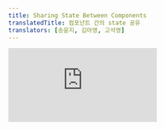 ```yaml
---
title: Sharing State Between Components
translatedTitle: 컴포넌트 간의 state 공유
translators: [송윤지, 김아영, 고석영]
---
```


<iframe 
  style={{aspectRatio: 1.7778, width: '100%'}} 
  src="https://www.youtube.com/embed/playlist?list=PLjQV3hketAJkh6BEl0n4PDS_2fBd0cS9v&index=24"
  title="YouTube video player" 
  frameBorder="0" 
/>

<Intro>

Sometimes, you want the state of two components to always change together. To do it, remove state from both of them, move it to their closest common parent, and then pass it down to them via props. This is known as *lifting state up,* and it's one of the most common things you will do writing React code.
<Trans>때로는 두 컴포넌트의 state가 항상 함께 변경되기를 원할 때가 있습니다. 그렇게 하려면 두 컴포넌트에서 state를 제거하고 가장 가까운 공통 부모로 이동한 다음 props를 통해 전달하면 됩니다. 이를 state 끌어올리기라고 하며, React 코드를 작성할 때 가장 흔히 하는 작업 중 하나입니다.</Trans>

</Intro>

<YouWillLearn>

- How to share state between components by lifting it up
- What are controlled and uncontrolled components
<TransBlock>
- state를 부모 컴포넌트로 끌어올려 컴포넌트끼리 공유하는 방법
- 제어 컴포넌트와 비제어 컴포넌트
</TransBlock>

</YouWillLearn>

## Lifting state up by example<Trans>예제로 알아보는 state 끌어올리기</Trans> {/*lifting-state-up-by-example*/}

In this example, a parent `Accordion` component renders two separate `Panel`s:
<Trans>이 예제에서는 부모 컴포넌트인 `Accordion` 컴포넌트가 두 개의 `Panel` 컴포넌트를 렌더링합니다.</Trans>

* `Accordion`
  - `Panel`
  - `Panel`

Each `Panel` component has a boolean `isActive` state that determines whether its content is visible.
Press the Show button for both panels:
<Trans>각 `Panel` 컴포넌트는 콘텐츠 표시 여부를 결정하는 불리언 타입 `isActive` state를 가집니다. 각 패널의 Show 버튼을 눌러보세요.</Trans>

<Sandpack>

```js
import { useState } from 'react';

function Panel({ title, children }) {
  const [isActive, setIsActive] = useState(false);
  return (
    <section className="panel">
      <h3>{title}</h3>
      {isActive ? (
        <p>{children}</p>
      ) : (
        <button onClick={() => setIsActive(true)}>
          Show
        </button>
      )}
    </section>
  );
}

export default function Accordion() {
  return (
    <>
      <h2>Almaty, Kazakhstan</h2>
      <Panel title="About">
        With a population of about 2 million, Almaty is Kazakhstan's largest city. From 1929 to 1997, it was its capital city.
      </Panel>
      <Panel title="Etymology">
        The name comes from <span lang="kk-KZ">алма</span>, the Kazakh word for "apple" and is often translated as "full of apples". In fact, the region surrounding Almaty is thought to be the ancestral home of the apple, and the wild <i lang="la">Malus sieversii</i> is considered a likely candidate for the ancestor of the modern domestic apple.
      </Panel>
    </>
  );
}
```

```css
h3, p { margin: 5px 0px; }
.panel {
  padding: 10px;
  border: 1px solid #aaa;
}
```

</Sandpack>

Notice how pressing one panel's button does not affect the other panel--they are independent.
<Trans>한 패널의 버튼을 눌러도 다른 패널에 영향을 주지 않고 독립적으로 동작합니다.</Trans>

<DiagramGroup>

<Diagram name="sharing_state_child" height={367} width={477} alt="Diagram showing a tree of three components, one parent labeled Accordion and two children labeled Panel. Both Panel components contain isActive with value false.">

Initially, each `Panel`'s `isActive` state is `false`, so they both appear collapsed
<Trans>처음에는 각 `Panel`의 `isActive` state가 `false` 이므로 둘 다 닫힌 상태로 표시됩니다.</Trans>

</Diagram>

<Diagram name="sharing_state_child_clicked" height={367} width={480} alt="The same diagram as the previous, with the isActive of the first child Panel component highlighted indicating a click with the isActive value set to true. The second Panel component still contains value false." >

Clicking either `Panel`'s button will only update that `Panel`'s `isActive` state alone
<Trans>각각의 `Panel`의 버튼을 클릭하면 해당 `Panel`의 `isActive` state만 업데이트 됩니다.</Trans>

</Diagram>

</DiagramGroup>

**But now let's say you want to change it so that only one panel is expanded at any given time.** With that design, expanding the second panel should collapse the first one. How would you do that?
<Trans>**그러나 이제 한 번에 하나의 패널만 열리도록 변경하려고 합니다.** 설계에 따르면, 두 번째 패널을 열기 위해선 첫 번째 패널을 닫아야 합니다. 어떻게 해야 할까요?</Trans>

To coordinate these two panels, you need to "lift their state up" to a parent component in three steps:
<Trans>이 두 패널을 조정하려면 세 단계에 걸쳐 부모 컴포넌트로 “state를 끌어올려야” 합니다:</Trans>

1. **Remove** state from the child components.
2. **Pass** hardcoded data from the common parent.
3. **Add** state to the common parent and pass it down together with the event handlers.

<TransBlock>
1. 자식 컴포넌트에서 state를 **제거**합니다.
2. 공통 부모 컴포넌트에 하드 코딩된 데이터를 **전달**합니다.
3. 공통 부모 컴포넌트에 state를 **추가**하고 이벤트 핸들러와 함께 전달합니다.
</TransBlock>

This will allow the `Accordion` component to coordinate both `Panel`s and only expand one at a time.
<Trans>이렇게 하면 `Accordion` 컴포넌트가 두 `Panel` 컴포넌트를 조정하고 한 번에 하나씩만 열리도록 할 수 있습니다.</Trans>

### Step 1: Remove state from the child components<Trans>자식 컴포넌트에서 state 제거</Trans> {/*step-1-remove-state-from-the-child-components*/}

You will give control of the `Panel`'s `isActive` to its parent component. This means that the parent component will pass `isActive` to `Panel` as a prop instead. Start by **removing this line** from the `Panel` component:
<Trans>부모 컴포넌트에 `Panel`의 `isActive`를 제어할 수 있는 권한을 부여합니다. 즉, 부모 컴포넌트가 `isActive`를 `Panel`에 prop으로 대신 전달하게 됩니다. 먼저 `Panel` 컴포넌트에서 **다음 줄을 제거하세요:**</Trans>

```js
const [isActive, setIsActive] = useState(false);
```

And instead, add `isActive` to the `Panel`'s list of props:
<Trans>대신 `Panel`의 props 목록에 `isActive`를 추가하세요:</Trans>

```js
function Panel({ title, children, isActive }) {
```

Now the `Panel`'s parent component can *control* `isActive` by [passing it down as a prop.](/learn/passing-props-to-a-component) Conversely, the `Panel` component now has *no control* over the value of `isActive`--it's now up to the parent component!
<Trans>이제 `Panel`의 부모 컴포넌트는 `isActive`를 [prop으로 전달](/learn/passing-props-to-a-component)하여 *제어할 수 있습니다.* 반대로, 이제 `Panel` 컴포넌트는 `isActive` 값을 *제어할 수 없습니다.* 이는 이제부터 부모 컴포넌트에 달려 있습니다!</Trans>

### Step 2: Pass hardcoded data from the common parent<Trans>공통 부모에 하드 코딩된 데이터 전달하기</Trans> {/*step-2-pass-hardcoded-data-from-the-common-parent*/}

To lift state up, you must locate the closest common parent component of *both* of the child components that you want to coordinate:
<Trans>state를 끌어올리려면 조정하려는 *두* 자식 컴포넌트의 가장 가까운 공통 부모 컴포넌트를 찾아야 합니다:</Trans>

* `Accordion` *(closest common parent)* <Trans>*(가장 가까운 공통 부모)*</Trans>
  - `Panel`
  - `Panel`

In this example, it's the `Accordion` component. Since it's above both panels and can control their props, it will become the "source of truth" for which panel is currently active. Make the `Accordion` component pass a hardcoded value of `isActive` (for example, `true`) to both panels:
<Trans>예제에서 가장 가까운 공통 부모는 `Accordion` 컴포넌트입니다. 두 패널 위에 있고 props를 제어할 수 있으므로 현재 어떤 패널이 활성화되어 있는지에 대한 “진실 공급원(source of truth)”이 됩니다. `Accordion` 컴포넌트가 두 패널 모두에 하드 코딩된 `isActive` 값(예: `true`)을 전달하도록 합니다:</Trans>

<Sandpack>

```js
import { useState } from 'react';

export default function Accordion() {
  return (
    <>
      <h2>Almaty, Kazakhstan</h2>
      <Panel title="About" isActive={true}>
        With a population of about 2 million, Almaty is Kazakhstan's largest city. From 1929 to 1997, it was its capital city.
      </Panel>
      <Panel title="Etymology" isActive={true}>
        The name comes from <span lang="kk-KZ">алма</span>, the Kazakh word for "apple" and is often translated as "full of apples". In fact, the region surrounding Almaty is thought to be the ancestral home of the apple, and the wild <i lang="la">Malus sieversii</i> is considered a likely candidate for the ancestor of the modern domestic apple.
      </Panel>
    </>
  );
}

function Panel({ title, children, isActive }) {
  return (
    <section className="panel">
      <h3>{title}</h3>
      {isActive ? (
        <p>{children}</p>
      ) : (
        <button onClick={() => setIsActive(true)}>
          Show
        </button>
      )}
    </section>
  );
}
```

```css
h3, p { margin: 5px 0px; }
.panel {
  padding: 10px;
  border: 1px solid #aaa;
}
```

</Sandpack>

Try editing the hardcoded `isActive` values in the `Accordion` component and see the result on the screen.
<Trans>`Accordion` 컴포넌트에서 하드코딩된 `isActive` 값을 편집하고 화면에서 결과를 확인해보세요.</Trans>

### Step 3: Add state to the common parent<Trans>공통 부모에 state 추가</Trans> {/*step-3-add-state-to-the-common-parent*/}

Lifting state up often changes the nature of what you're storing as state.
<Trans>state를 끌어올리면 state로 저장하는 항목의 특성이 변경되는 경우가 많습니다.</Trans>

In this case, only one panel should be active at a time. This means that the `Accordion` common parent component needs to keep track of *which* panel is the active one. Instead of a `boolean` value, it could use a number as the index of the active `Panel` for the state variable:
<Trans>이 경우 한 번에 하나의 패널만 활성화되어야 합니다. 즉, 공통 부모 컴포넌트인 `Accordion`는 어떤 패널이 활성화된 패널인지 추적해야 합니다. `boolean` 값 대신, 활성화된 `Panel` 의 인덱스를 나타내는 숫자를 state 변수로 사용할 수 있습니다:</Trans>

```js
const [activeIndex, setActiveIndex] = useState(0);
```

When the `activeIndex` is `0`, the first panel is active, and when it's `1`, it's the second one.
<Trans>`activeIndex`가 `0` 이면 첫번째 패널이 활성화된 것이고, `1` 이면 두 번째 패널이 활성화된 것입니다.</Trans>

Clicking the "Show" button in either `Panel` needs to change the active index in `Accordion`. A `Panel` can't set the `activeIndex` state directly because it's defined inside the `Accordion`. The `Accordion` component needs to *explicitly allow* the `Panel` component to change its state by [passing an event handler down as a prop](/learn/responding-to-events#passing-event-handlers-as-props):
<Trans>각 `Panel`에서 “Show" 버튼을 클릭하면 `Accordian`의 활성화된 인덱스를 변경해야 합니다. `activeIndex` state가 `Accordian` 내부에 정의되어 있기 때문에 `Panel`은 값을 직접 설정할 수 없습니다. `Accordion` 컴포넌트는 [이벤트 핸들러를 prop으로 전달](/learn/responding-to-events#passing-event-handlers-as-props)하여 `Panel` 컴포넌트가 state를 변경할 수 있도록 명시적으로 허용해야 합니다.</Trans>

```js
<>
  <Panel
    isActive={activeIndex === 0}
    onShow={() => setActiveIndex(0)}
  >
    ...
  </Panel>
  <Panel
    isActive={activeIndex === 1}
    onShow={() => setActiveIndex(1)}
  >
    ...
  </Panel>
</>
```

The `<button>` inside the `Panel` will now use the `onShow` prop as its click event handler:
<Trans>이제 `Panel` 안에 있는 `<button>`은 클릭 이벤트 핸들러로 `onShow` prop을 사용할 수 있습니다:</Trans>

<Sandpack>

```js
import { useState } from 'react';

export default function Accordion() {
  const [activeIndex, setActiveIndex] = useState(0);
  return (
    <>
      <h2>Almaty, Kazakhstan</h2>
      <Panel
        title="About"
        isActive={activeIndex === 0}
        onShow={() => setActiveIndex(0)}
      >
        With a population of about 2 million, Almaty is Kazakhstan's largest city. From 1929 to 1997, it was its capital city.
      </Panel>
      <Panel
        title="Etymology"
        isActive={activeIndex === 1}
        onShow={() => setActiveIndex(1)}
      >
        The name comes from <span lang="kk-KZ">алма</span>, the Kazakh word for "apple" and is often translated as "full of apples". In fact, the region surrounding Almaty is thought to be the ancestral home of the apple, and the wild <i lang="la">Malus sieversii</i> is considered a likely candidate for the ancestor of the modern domestic apple.
      </Panel>
    </>
  );
}

function Panel({
  title,
  children,
  isActive,
  onShow
}) {
  return (
    <section className="panel">
      <h3>{title}</h3>
      {isActive ? (
        <p>{children}</p>
      ) : (
        <button onClick={onShow}>
          Show
        </button>
      )}
    </section>
  );
}
```

```css
h3, p { margin: 5px 0px; }
.panel {
  padding: 10px;
  border: 1px solid #aaa;
}
```

</Sandpack>

This completes lifting state up! Moving state into the common parent component allowed you to coordinate the two panels. Using the active index instead of two "is shown" flags ensured that only one panel is active at a given time. And passing down the event handler to the child allowed the child to change the parent's state.
<Trans>이렇게 state 끌어올리기가 완성되었습니다! state를 공통 부모 컴포넌트로 옮기면 두 패널을 조정할 수 있게 됩니다. 두 개의 “is shown” 플래그 대신 활성화된 인덱스를 사용하면 한번에 하나의 패널만 활성화되게 할 수 있었습니다. 그리고 이벤트 핸들러를 자식에게 전달하면 자식이 부모의 state를 변경할 수 있었습니다.</Trans>

<DiagramGroup>

<Diagram name="sharing_state_parent" height={385} width={487} alt="Diagram showing a tree of three components, one parent labeled Accordion and two children labeled Panel. Accordion contains an activeIndex value of zero which turns into isActive value of true passed to the first Panel, and isActive value of false passed to the second Panel." >

Initially, `Accordion`'s `activeIndex` is `0`, so the first `Panel` receives `isActive = true`
<Trans>처음에는 `Accordion`의 `activeIndex`는 `0`이므로, 첫 번째 패널이 `isActive = true` 값을 전달 받습니다.</Trans>

</Diagram>

<Diagram name="sharing_state_parent_clicked" height={385} width={521} alt="The same diagram as the previous, with the activeIndex value of the parent Accordion component highlighted indicating a click with the value changed to one. The flow to both of the children Panel components is also highlighted, and the isActive value passed to each child is set to the opposite: false for the first Panel and true for the second one." >

When `Accordion`'s `activeIndex` state changes to `1`, the second `Panel` receives `isActive = true` instead
<Trans>`Accordion`의 `activeIndex` state가 `1`로 변경되면, 두 번째 패널이 `isActive = true` 값을 전달 받습니다.</Trans>

</Diagram>

</DiagramGroup>

<DeepDive>

#### Controlled and uncontrolled components<Trans>제어 및 비제어 컴포넌트</Trans> {/*controlled-and-uncontrolled-components*/}

It is common to call a component with some local state "uncontrolled". For example, the original `Panel` component with an `isActive` state variable is uncontrolled because its parent cannot influence whether the panel is active or not.
<Trans>일반적으로 일부 로컬 state를 가진 컴포넌트를 "비제어 컴포넌트"라고 부릅니다. 예를 들어, `isActive` state 변수가 있는 원래 `Panel` 컴포넌트는 부모가 패널의 활성화 여부에 영향을 줄 수 없기 때문에 제어되지 않습니다.</Trans>

In contrast, you might say a component is "controlled" when the important information in it is driven by props rather than its own local state. This lets the parent component fully specify its behavior. The final `Panel` component with the `isActive` prop is controlled by the `Accordion` component.
<Trans>반대로 컴포넌트의 중요한 정보가 자체 로컬 state가 아닌 props에 의해 구동되는 경우 컴포넌트가 "제어"된다고 말할 수 있습니다. 이렇게 하면 부모 컴포넌트가 그 동작을 완전히 지정할 수 있습니다. 최종 `Panel` 컴포넌트에는 `isActive` props가 있으며, `Accordion` 컴포넌트에 의해 제어됩니다.</Trans>

Uncontrolled components are easier to use within their parents because they require less configuration. But they're less flexible when you want to coordinate them together. Controlled components are maximally flexible, but they require the parent components to fully configure them with props.
<Trans>비제어 컴포넌트는 구성이 덜 필요하기 때문에 상위 컴포넌트 내에서 사용하기가 더 쉽습니다. 하지만 함께 통합하려는 경우 유연성이 떨어집니다. 제어 컴포넌트는 최대한의 유연성을 제공하지만 부모 컴포넌트가 props를 사용하여 완전히 구성해야 합니다.</Trans>

In practice, "controlled" and "uncontrolled" aren't strict technical terms--each component usually has some mix of both local state and props. However, this is a useful way to talk about how components are designed and what capabilities they offer.
<Trans>실제로 "제어"와 "비제어"는 엄격한 기술 용어가 아니며, 각 컴포넌트에는 일반적으로 로컬 state와 props가 혼합되어 있습니다. 하지만 컴포넌트가 어떻게 설계되고 어떤 기능을 제공하는지에 대해 이야기할 때 유용한 용어입니다.</Trans>

When writing a component, consider which information in it should be controlled (via props), and which information should be uncontrolled (via state). But you can always change your mind and refactor later.
<Trans>컴포넌트를 작성할 때는 (props를 통해) 컴포넌트에서 어떤 정보를 제어해야 하는지, (state를 통해) 어떤 정보를 제어하지 않아야 하는지 고려하세요. 하지만 나중에 언제든지 마음을 바꾸고 리팩토링할 수 있습니다.</Trans>

</DeepDive>

## A single source of truth for each state<Trans>각 state의 단일 진실 공급원(SSOT)</Trans> {/*a-single-source-of-truth-for-each-state*/}

In a React application, many components will have their own state. Some state may "live" close to the leaf components (components at the bottom of the tree) like inputs. Other state may "live" closer to the top of the app. For example, even client-side routing libraries are usually implemented by storing the current route in the React state, and passing it down by props!
<Trans>React 애플리케이션(이하 앱)에서 많은 컴포넌트는 고유한 state를 가지고 있습니다. 일부 state는 입력값과 같이 [leaf 컴포넌트](https://stackoverflow.com/questions/65278395/what-do-you-mean-by-leaf-components-in-react)(트리의 맨 아래에 있는 컴포넌트)에 가깝게 "위치" 할 수 있습니다. 다른 state는 앱의 상단에 더 가깝게 “위치" 할 수 있습니다. 예를 들어, 클라이언트 측 라우팅 라이브러리도 일반적으로 현재 경로를 React state에 저장하고 props를 통해 전달하는 방식으로 구현됩니다!</Trans>

**For each unique piece of state, you will choose the component that "owns" it.** This principle is also known as having a ["single source of truth".](https://en.wikipedia.org/wiki/Single_source_of_truth) It doesn't mean that all state lives in one place--but that for _each_ piece of state, there is a _specific_ component that holds that piece of information. Instead of duplicating shared state between components, *lift it up* to their common shared parent, and *pass it down* to the children that need it.
<Trans>**각 고유한 state들에 대해 해당 state를 "소유"하는 컴포넌트를 선택하게 됩니다.** 이 원칙은 "[단일 진실 공급원](https://en.wikipedia.org/wiki/Single_source_of_truth)"이라고도 합니다. 이는 모든 state가 한 곳에 있다는 뜻이 아니라, 각 state마다 해당 정보를 소유하는 특정 컴포넌트가 있다는 뜻입니다. 컴포넌트 간에 공유하는 state를 복제하는 대신 공통으로 공유하는 부모로 *끌어올려서* 필요한 자식에게 전달합니다.</Trans>

Your app will change as you work on it. It is common that you will move state down or back up while you're still figuring out where each piece of the state "lives". This is all part of the process!
<Trans>앱은 작업하면서 계속 변경됩니다. 각 state의 “위치”를 파악하는 동안 state를 아래로 이동하거나 백업하는 것이 일반적입니다. 이 모든 것이 과정의 일부입니다!</Trans>

To see what this feels like in practice with a few more components, read [Thinking in React.](/learn/thinking-in-react)
<Trans>몇 가지 컴포넌트를 사용해 실제로 어떤 느낌인지 알아보려면 [React로 사고하기](/learn/thinking-in-react)를 읽어보세요.</Trans>

<Recap>

* When you want to coordinate two components, move their state to their common parent.
* Then pass the information down through props from their common parent.
* Finally, pass the event handlers down so that the children can change the parent's state.
* It's useful to consider components as "controlled" (driven by props) or "uncontrolled" (driven by state).
<TransBlock>
* 두 컴포넌트를 조정하려면 해당 컴포넌트의 state를 공통 부모로 이동합니다.
* 그런 다음 공통 부모로부터 props를 통해 정보를 전달합니다.
* 마지막으로 이벤트 핸들러를 전달하여 자식이 부모의 state를 변경할 수 있도록 합니다.
* 컴포넌트를 (props에 의해) "제어"할 지 (state에 의해) "비제어"할지 고려해보는 것은 유용합니다.
</TransBlock>

</Recap>

<Challenges>

#### Synced inputs<Trans>동기화된 입력</Trans> {/*synced-inputs*/}

These two inputs are independent. Make them stay in sync: editing one input should update the other input with the same text, and vice versa. 
<Trans>이 두 입력창은 독립적입니다. 두 입력창을 동기화하세요. 하나의 입력창을 편집하면 다른 입력창도 동일한 텍스트로 업데이트되어야 하며, 그 반대의 경우도 마찬가지입니다.</Trans>

<Hint>

You'll need to lift their state up into the parent component.
<Trans>해당 컴포넌트의 state를 부모 컴포넌트로 끌어올려야 합니다.</Trans>

</Hint>

<Sandpack>

```js
import { useState } from 'react';

export default function SyncedInputs() {
  return (
    <>
      <Input label="First input" />
      <Input label="Second input" />
    </>
  );
}

function Input({ label }) {
  const [text, setText] = useState('');

  function handleChange(e) {
    setText(e.target.value);
  }

  return (
    <label>
      {label}
      {' '}
      <input
        value={text}
        onChange={handleChange}
      />
    </label>
  );
}
```

```css
input { margin: 5px; }
label { display: block; }
```

</Sandpack>

<Solution>

Move the `text` state variable into the parent component along with the `handleChange` handler. Then pass them down as props to both of the `Input` components. This will keep them in sync.
<Trans>`text` state 변수를 `handleChange` 핸들러와 함께 부모 컴포넌트로 이동합니다. 그런 다음 두 `Input` 컴포넌트에 프로퍼티로 전달합니다. 이렇게 하면 동기화 상태를 유지할 수 있습니다.</Trans>

<Sandpack>

```js
import { useState } from 'react';

export default function SyncedInputs() {
  const [text, setText] = useState('');

  function handleChange(e) {
    setText(e.target.value);
  }

  return (
    <>
      <Input
        label="First input"
        value={text}
        onChange={handleChange}
      />
      <Input
        label="Second input"
        value={text}
        onChange={handleChange}
      />
    </>
  );
}

function Input({ label, value, onChange }) {
  return (
    <label>
      {label}
      {' '}
      <input
        value={value}
        onChange={onChange}
      />
    </label>
  );
}
```

```css
input { margin: 5px; }
label { display: block; }
```

</Sandpack>

</Solution>

#### Filtering a list<Trans>목록 필터링하기</Trans> {/*filtering-a-list*/}

In this example, the `SearchBar` has its own `query` state that controls the text input. Its parent `FilterableList` component displays a `List` of items, but it doesn't take the search query into account.
<Trans>예제에서 `SearchBar`에는 텍스트 입력창을 제어하는 자체 `query` state가 있습니다. 부모인 `FilterableList` 컴포넌트는 항목의 `List`를 표시하지만 검색 쿼리는 고려하지 않습니다.</Trans>

Use the `filterItems(foods, query)` function to filter the list according to the search query. To test your changes, verify that typing "s" into the input filters down the list to "Sushi", "Shish kebab", and "Dim sum".
<Trans>검색 쿼리에 따라 목록을 필터링하려면 `filterItems(foods, query)` 함수를 사용합니다. 변경 사항을 테스트하려면, input에 "s"를 입력하면 목록이 “Sushi”, “Shish kebab”, “Dim sum”으로 필터링되는지 확인합니다.</Trans>

Note that `filterItems` is already implemented and imported so you don't need to write it yourself!
<Trans>`filterItems`는 이미 구현되어 import 되어 있으므로 직접 작성할 필요가 없습니다!</Trans>

<Hint>

You will want to remove the `query` state and the `handleChange` handler from the `SearchBar`, and move them to the `FilterableList`. Then pass them down to `SearchBar` as `query` and `onChange` props.
<Trans>`SearchBar`에서 `query` state와 `handleChange` 핸들러를 제거하고 이를 `FilterableList`로 이동시켜야 합니다. 그런 다음 `query`와 `onChange`를 props로 `SearchBar`에 전달합니다.</Trans>

</Hint>

<Sandpack>

```js
import { useState } from 'react';
import { foods, filterItems } from './data.js';

export default function FilterableList() {
  return (
    <>
      <SearchBar />
      <hr />
      <List items={foods} />
    </>
  );
}

function SearchBar() {
  const [query, setQuery] = useState('');

  function handleChange(e) {
    setQuery(e.target.value);
  }

  return (
    <label>
      Search:{' '}
      <input
        value={query}
        onChange={handleChange}
      />
    </label>
  );
}

function List({ items }) {
  return (
    <table>
      <tbody>
        {items.map(food => (
          <tr key={food.id}>
            <td>{food.name}</td>
            <td>{food.description}</td>
          </tr>
        ))}
      </tbody>
    </table>
  );
}
```

```js src/data.js
export function filterItems(items, query) {
  query = query.toLowerCase();
  return items.filter(item =>
    item.name.split(' ').some(word =>
      word.toLowerCase().startsWith(query)
    )
  );
}

export const foods = [{
  id: 0,
  name: 'Sushi',
  description: 'Sushi is a traditional Japanese dish of prepared vinegared rice'
}, {
  id: 1,
  name: 'Dal',
  description: 'The most common way of preparing dal is in the form of a soup to which onions, tomatoes and various spices may be added'
}, {
  id: 2,
  name: 'Pierogi',
  description: 'Pierogi are filled dumplings made by wrapping unleavened dough around a savoury or sweet filling and cooking in boiling water'
}, {
  id: 3,
  name: 'Shish kebab',
  description: 'Shish kebab is a popular meal of skewered and grilled cubes of meat.'
}, {
  id: 4,
  name: 'Dim sum',
  description: 'Dim sum is a large range of small dishes that Cantonese people traditionally enjoy in restaurants for breakfast and lunch'
}];
```

</Sandpack>

<Solution>

Lift the `query` state up into the `FilterableList` component. Call `filterItems(foods, query)` to get the filtered list and pass it down to the `List`. Now changing the query input is reflected in the list:
<Trans>`query` state를 `FilterableList` 컴포넌트로 끌어올립니다. 필터링된 목록을 가져와서 `List`로 전달하기 위해 `filterItems(foods, query)`를 호출합니다. 이제 쿼리 입력을 변경하면 목록에 반영됩니다:</Trans>

<Sandpack>

```js
import { useState } from 'react';
import { foods, filterItems } from './data.js';

export default function FilterableList() {
  const [query, setQuery] = useState('');
  const results = filterItems(foods, query);

  function handleChange(e) {
    setQuery(e.target.value);
  }

  return (
    <>
      <SearchBar
        query={query}
        onChange={handleChange}
      />
      <hr />
      <List items={results} />
    </>
  );
}

function SearchBar({ query, onChange }) {
  return (
    <label>
      Search:{' '}
      <input
        value={query}
        onChange={onChange}
      />
    </label>
  );
}

function List({ items }) {
  return (
    <table>
      <tbody> 
        {items.map(food => (
          <tr key={food.id}>
            <td>{food.name}</td>
            <td>{food.description}</td>
          </tr>
        ))}
      </tbody>
    </table>
  );
}
```

```js src/data.js
export function filterItems(items, query) {
  query = query.toLowerCase();
  return items.filter(item =>
    item.name.split(' ').some(word =>
      word.toLowerCase().startsWith(query)
    )
  );
}

export const foods = [{
  id: 0,
  name: 'Sushi',
  description: 'Sushi is a traditional Japanese dish of prepared vinegared rice'
}, {
  id: 1,
  name: 'Dal',
  description: 'The most common way of preparing dal is in the form of a soup to which onions, tomatoes and various spices may be added'
}, {
  id: 2,
  name: 'Pierogi',
  description: 'Pierogi are filled dumplings made by wrapping unleavened dough around a savoury or sweet filling and cooking in boiling water'
}, {
  id: 3,
  name: 'Shish kebab',
  description: 'Shish kebab is a popular meal of skewered and grilled cubes of meat.'
}, {
  id: 4,
  name: 'Dim sum',
  description: 'Dim sum is a large range of small dishes that Cantonese people traditionally enjoy in restaurants for breakfast and lunch'
}];
```

</Sandpack>

</Solution>

</Challenges>
